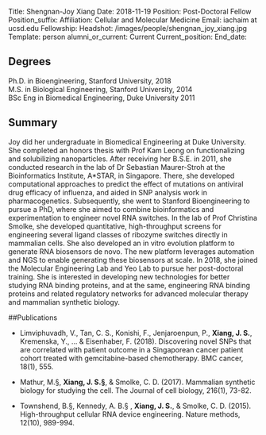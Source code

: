 Title: Shengnan-Joy Xiang
Date: 2018-11-19
Position: Post-Doctoral Fellow
Position_suffix: 
Affiliation: Cellular and Molecular Medicine
Email: iachaim at ucsd.edu 
Fellowship: 
Headshot: /images/people/shengnan_joy_xiang.jpg
Template: person
alumni_or_current: Current
Current_position: 
End_date: 

## Degrees
Ph.D. in Bioengineering, Stanford University, 2018<br>
M.S. in Biological Engineering, Stanford University, 2014<br>BSc Eng in  Biomedical Engineering, Duke University 2011<br>

## Summary

Joy did her undergraduate in Biomedical Engineering at Duke University. She completed an honors thesis with Prof Kam Leong on functionalizing and solubilizing nanoparticles. After receiving her B.S.E. in 2011, she conducted research in the lab of Dr Sebastian Maurer-Stroh at the Bioinformatics Institute, A*STAR, in Singapore. There, she developed computational approaches to predict the effect of mutations on antiviral drug efficacy of influenza, and aided in SNP analysis work in pharmacogenetics. Subsequently, she went to Stanford Bioengineering to pursue a PhD, where she aimed to combine bioinformatics and experimentation to engineer novel RNA switches. In the lab of Prof Christina Smolke, she developed quantitative, high-throughput screens for engineering several ligand classes of ribozyme switches directly in mammalian cells. She also developed an in vitro evolution platform to generate RNA biosensors de novo. The new platform leverages automation and NGS to enable generating these biosensors at scale. In 2018, she joined the Molecular Engineering Lab and Yeo Lab to pursue her post-doctoral training. She is interested in developing new technologies for better studying RNA binding proteins, and at the same, engineering RNA binding proteins and related regulatory networks for advanced molecular therapy and mammalian synthetic biology.

##Publications
* Limviphuvadh, V., Tan, C. S., Konishi, F., Jenjaroenpun, P., **Xiang, J. S.**, Kremenska, Y., ... & Eisenhaber, F. (2018). Discovering novel SNPs that are correlated with patient outcome in a Singaporean cancer patient cohort treated with gemcitabine-based chemotherapy. BMC cancer, 18(1), 555.

* Mathur, M.§, **Xiang, J. S.§**, & Smolke, C. D. (2017). Mammalian synthetic biology for studying the cell. The Journal of cell biology, 216(1), 73-82.

* Townshend, B.§, Kennedy, A. B.§ , **Xiang, J. S.**, & Smolke, C. D. (2015). High-throughput cellular RNA device engineering. Nature methods, 12(10), 989-994.